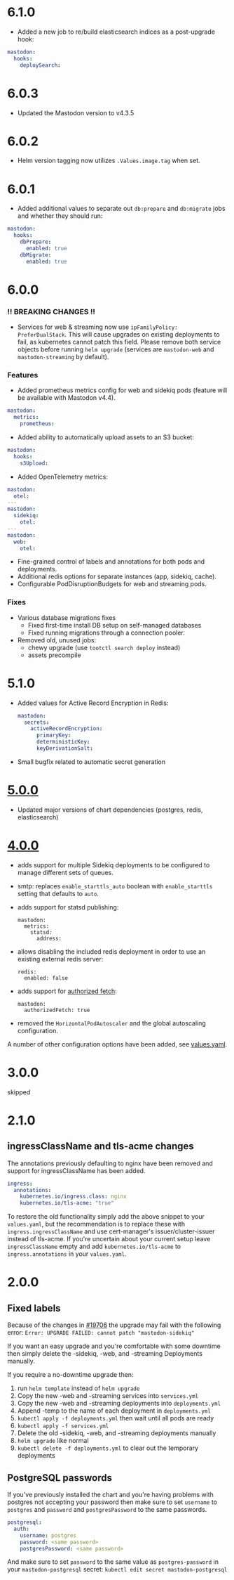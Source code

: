 # 6.1.0

- Added a new job to re/build elasticsearch indices as a post-upgrade hook:
```yaml
mastodon:
  hooks:
    deploySearch:
```

# 6.0.3

- Updated the Mastodon version to v4.3.5

# 6.0.2

- Helm version tagging now utilizes `.Values.image.tag` when set.

# 6.0.1

- Added additional values to separate out `db:prepare` and `db:migrate` jobs and whether they should run:
```yaml
mastodon:
  hooks:
    dbPrepare:
      enabled: true
    dbMigrate:
      enabled: true
```

# 6.0.0

### !! BREAKING CHANGES !!
- Services for web & streaming now use `ipFamilyPolicy: PreferDualStack`. This will cause upgrades on existing deployments to fail, as kubernetes cannot patch this field. Please remove both service objects before running `helm upgrade` (services are `mastodon-web` and `mastodon-streaming` by default).

### Features
- Added prometheus metrics config for web and sidekiq pods (feature will be available with Mastodon v4.4).
```yaml
mastodon:
  metrics:
    prometheus:
```
- Added ability to automatically upload assets to an S3 bucket:
```yaml
mastodon:
  hooks:
    s3Upload:
```
- Added OpenTelemetry metrics:
```yaml
mastodon:
  otel:
---
mastodon:
  sidekiq:
    otel:
---
mastodon:
  web:
    otel:
```
- Fine-grained control of labels and annotations for both pods and deployments.
- Additional redis options for separate instances (app, sidekiq, cache).
- Configurable PodDisruptionBudgets for web and streaming pods.

### Fixes
- Various database migrations fixes
  - Fixed first-time install DB setup on self-managed databases
  - Fixed running migrations through a connection pooler.
- Removed old, unused jobs:
  - chewy upgrade (use `tootctl search deploy` instead)
  - assets precompile

# 5.1.0

- Added values for Active Record Encryption in Redis:
    ```yaml
    mastodon:
      secrets:
        activeRecordEncryption:
          primaryKey:
          deterministicKey:
          keyDerivationSalt:
    ```

- Small bugfix related to automatic secret generation

# [5.0.0](https://github.com/mastodon/chart/commit/63a052b6a5c19dabd172c15c1fd74298dcc544b2)

- Updated major versions of chart dependencies (postgres, redis, elasticsearch)

# [4.0.0](https://github.com/mastodon/chart/compare/920cf37..ae892d5)

- adds support for multiple Sidekiq deployments to be configured to manage
  different sets of queues.

- smtp: replaces `enable_starttls_auto` boolean with `enable_starttls` setting
  that defaults to `auto`.

- adds support for statsd publishing:
    ```
    mastodon:
      metrics:
        statsd:
          address:
    ```

- allows disabling the included redis deployment in order to use an existing external redis server:
    ```
    redis:
      enabled: false
    ```

- adds support for [authorized
  fetch](https://docs.joinmastodon.org/admin/config/#authorized_fetch):
    ```
    mastodon:
      authorizedFetch: true
    ```

- removed the `HorizontalPodAutoscaler` and the global autoscaling configuration.

A number of other configuration options have been added, see [values.yaml](./values.yaml).

# 3.0.0

skipped

#  2.1.0

## ingressClassName and tls-acme changes
The annotations previously defaulting to nginx have been removed and support
 for ingressClassName has been added.
```yaml
ingress:
  annotations:
    kubernetes.io/ingress.class: nginx
    kubernetes.io/tls-acme: "true"
```

To restore the old functionality simply add the above snippet to your `values.yaml`,
but the recommendation is to replace these with `ingress.ingressClassName` and use
cert-manager's issuer/cluster-issuer instead of tls-acme.
If you're uncertain about your current setup leave `ingressClassName` empty and add
`kubernetes.io/tls-acme` to `ingress.annotations` in your `values.yaml`.

#  2.0.0

## Fixed labels
Because of the changes in [#19706](https://github.com/mastodon/mastodon/pull/19706) the upgrade may fail with the following error:
```Error: UPGRADE FAILED: cannot patch "mastodon-sidekiq"```

If you want an easy upgrade and you're comfortable with some downtime then
simply delete the -sidekiq, -web, and -streaming Deployments manually.

If you require a no-downtime upgrade then:
1. run `helm template` instead of `helm upgrade`
2. Copy the new -web and -streaming services into `services.yml`
3. Copy the new -web and -streaming deployments into `deployments.yml`
4. Append -temp to the name of each deployment in `deployments.yml`
5. `kubectl apply -f deployments.yml` then wait until all pods are ready
6. `kubectl apply -f services.yml`
7. Delete the old -sidekiq, -web, and -streaming deployments manually
8. `helm upgrade` like normal
9. `kubectl delete -f deployments.yml` to clear out the temporary deployments

## PostgreSQL passwords
If you've previously installed the chart and you're having problems with
postgres not accepting your password then make sure to set `username` to
`postgres` and `password` and `postgresPassword` to the same passwords.
```yaml
postgresql:
  auth:
    username: postgres
    password: <same password>
    postgresPassword: <same password>
```

And make sure to set `password` to the same value as `postgres-password`
in your `mastodon-postgresql` secret:
```kubectl edit secret mastodon-postgresql```
